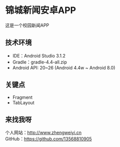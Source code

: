# 锦城新闻安卓APP
这是一个校园新闻APP

## 技术环境
* IDE：Android Studio 3.1.2
* Gradle：gradle-4.4-all.zip
* Android API: 20~26 (Android 4.4w ~ Android 8.0)

## 关键点
* Fragment
* TabLayout

## 来找我呀
个人网站：<http://www.zhengweiyi.cn>  
GitHub：<https://github.com/13568810905>
